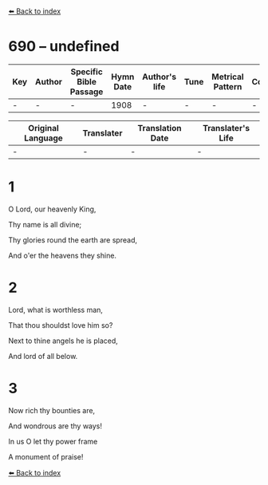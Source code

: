 [⬅️ Back to index](../README.md)

# 690 – undefined

Key | Author   | Specific Bible Passage     |Hymn Date |Author's life |Tune |Metrical Pattern   |Composer/Source
-- | --------- | ---------------------------|----------|--------------|-----|-------------------|-------------  
- |- |- |1908 |- |- |- |-

Original Language | Translater | Translation Date   | Translater's Life  
----------------- | --------- | --------------------|-------------     
\- |- |- |-




# 1

O Lord, our heavenly King,

Thy name is all divine;

Thy glories round the earth are spread,

And o'er the heavens they shine.



# 2

Lord, what is worthless man,

That thou shouldst love him so?

Next to thine angels he is placed,

And lord of all below.



# 3

Now rich thy bounties are,

And wondrous are thy ways!

In us O let thy power frame

A monument of praise!

[⬅️ Back to index](../README.md)
